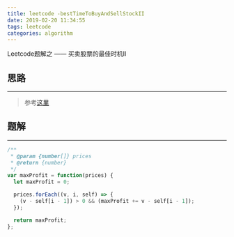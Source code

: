 ```yaml
---
title: leetcode -bestTimeToBuyAndSellStockII
date: 2019-02-20 11:34:55
tags: leetcode
categories: algorithm
---
```


Leetcode题解之 —— 买卖股票的最佳时机II


<!-- more -->


## 思路

------

> 参考[这里](https://leetcode-cn.com/problems/best-time-to-buy-and-sell-stock-ii/solution/)

## 题解

------

```ts
/**
 * @param {number[]} prices
 * @return {number}
 */
var maxProfit = function(prices) {
  let maxProfit = 0;

  prices.forEach((v, i, self) => {
    (v - self[i - 1]) > 0 && (maxProfit += v - self[i - 1]);
  });

  return maxProfit;
};
```